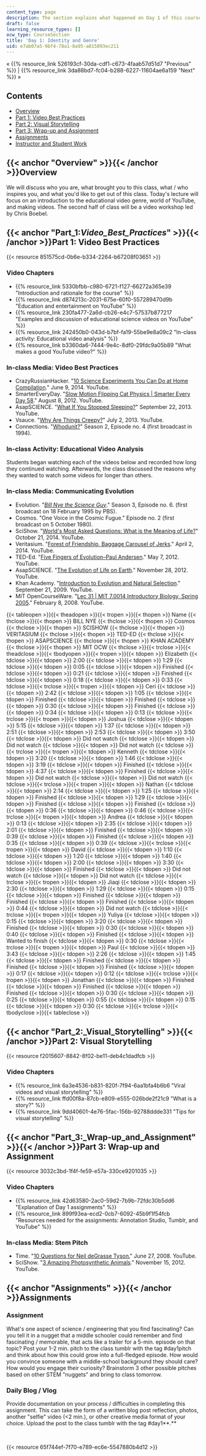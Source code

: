 ```yaml
---
content_type: page
description: The section explains what happened on Day 1 of this course.
draft: false
learning_resource_types: []
ocw_type: CourseSection
title: 'Day 1: Identity and Genre'
uid: e7ab07a5-9bf4-78a1-8a95-a815093ec211
---
```

« {{% resource_link 526193cf-30da-cdf1-c673-4faab57d51d7 "Previous" %}} | {{% resource_link 3da88bd7-fc04-b288-6227-11604ae6a159 "Next" %}} »

## Contents

- [Overview](#Overview)
- [Part 1: Video Best Practices](#Part_1:_Video_Best_Practices_)
- [Part 2: Visual Storytelling](#Part_2:_Visual_Storytelling)
- [Part 3: Wrap-up and Assignment](#Part_3:_Wrap-up_and_Assignment)
- [Assignments](#Assignments)
- [Instructor and Student Work](#Instructor_and_Student_Work)

## {{< anchor "Overview" >}}{{< /anchor >}}Overview

We will discuss who you are, what brought you to this class, what / who inspires you, and what you'd like to get out of this class. Today's lecture will focus on an introduction to the educational video genre, world of YouTube, and making videos. The second half of class will be a video workshop led by Chris Boebel.

## {{< anchor "Part_1:_Video_Best_Practices_" >}}{{< /anchor >}}Part 1: Video Best Practices

{{< resource 851575cd-0b6e-b334-2264-b67208f03651 >}}

### Video Chapters

- {{% resource_link 5330bfbb-c980-6721-f127-66272a365e39 "Introduction and rationale for the course" %}}
- {{% resource_link d874213c-2031-675e-60f0-557289470d9b "Education and entertainment on YouTube" %}}
- {{% resource_link 230fa477-2a6d-cb26-e4c7-57537b877217 "Examples and discussion of educational science videos on YouTube" %}}
- {{% resource_link 242450b0-043d-b7bf-fa19-55be9e8a09c2 "In-class activity: Educational video analysis" %}}
- {{% resource_link b3360da6-7444-9e4c-8df0-29fdc9a05b89 "What makes a good YouTube video?" %}}

### In-class Media: Video Best Practices

- CrazyRussianHacker. "[10 Science Experiments You Can Do at Home Compilation](https://youtu.be/YXfTNcnF9rM)." June 9, 2014. YouTube.
- SmarterEveryDay. "[Slow Motion Flipping Cat Physics | Smarter Every Day 58](https://youtu.be/RtWbpyjJqrU)." August 8, 2012. YouTube.
- AsapSCIENCE. "[What If You Stopped Sleeping?](https://youtu.be/nNhDkKAvxFk)" September 22, 2013. YouTube.
- Vsauce. "[Why Are Things Creepy?](https://youtu.be/PEikGKDVsCc)" July 2, 2013. YouTube.
- Connections. "[Whodunit?](https://youtu.be/8xSzT0u7G60)" Season 2, Episode no. 4 (first broadcast in 1994).

### In-class Activity: Educational Video Analysis

Students began watching each of the videos below and recorded how long they continued watching. Afterwards, the class discussed the reasons why they wanted to watch some videos for longer than others.

### In-class Media: Communicating Evolution

- Evolution. "[_Bill Nye the Science Guy_](https://www.amazon.com/gp/product/B00MJ1KOYA/ref=dv_dp_ep9)." Season 3, Episode no. 6. (first broadcast on 18 February 1995 by PBS).
- Cosmos. "One Voice in the Cosmic Fugue." Episode no. 2 (first broadcast on 5 October 1980).
- SciShow. "[World's Most Asked Questions: What is the Meaning of Life?](https://youtu.be/X28v7auNius)" October 21, 2014. YouTube.
- Veritasium. "[Forest of Friendship, Baggage Carousel of Jerks](https://youtu.be/-zShHRkwSoI)." April 2, 2014. YouTube.
- TED-Ed. "[Five Fingers of Evolution–Paul Andersen](https://youtu.be/5NdMnlt2keE)." May 7, 2012. YouTube.
- AsapSCIENCE. "[The Evolution of Life on Earth](https://youtu.be/H2_6cqa2cP4)." November 28, 2012. YouTube.
- Khan Academy. "[Introduction to Evolution and Natural Selection](https://youtu.be/GcjgWov7mTM)." September 21, 2009. YouTube.
- MIT OpenCourseWare. "[Lec 31 | MIT 7.0014 Introductory Biology, Spring 2005](https://youtu.be/LBR4pEC7kwU)." February 8, 2008. YouTube.

{{< tableopen >}}{{< theadopen >}}{{< tropen >}}{{< thopen >}}
Name
{{< thclose >}}{{< thopen >}}
BILL NYE
{{< thclose >}}{{< thopen >}}
Cosmos
{{< thclose >}}{{< thopen >}}
SCISHOW
{{< thclose >}}{{< thopen >}}
VERITASIUM
{{< thclose >}}{{< thopen >}}
TED-ED
{{< thclose >}}{{< thopen >}}
ASAPSCIENCE
{{< thclose >}}{{< thopen >}}
KHAN ACADEMY
{{< thclose >}}{{< thopen >}}
MIT OCW
{{< thclose >}}{{< trclose >}}{{< theadclose >}}{{< tbodyopen >}}{{< tropen >}}{{< tdopen >}}
Elizabeth
{{< tdclose >}}{{< tdopen >}}
2:00
{{< tdclose >}}{{< tdopen >}}
1:29
{{< tdclose >}}{{< tdopen >}}
0:05
{{< tdclose >}}{{< tdopen >}}
Finished
{{< tdclose >}}{{< tdopen >}}
0:21
{{< tdclose >}}{{< tdopen >}}
Finished
{{< tdclose >}}{{< tdopen >}}
0:18
{{< tdclose >}}{{< tdopen >}}
0:33
{{< tdclose >}}{{< trclose >}}{{< tropen >}}{{< tdopen >}}
Ceri
{{< tdclose >}}{{< tdopen >}}
2:42
{{< tdclose >}}{{< tdopen >}}
1:05
{{< tdclose >}}{{< tdopen >}}
Finished
{{< tdclose >}}{{< tdopen >}}
Finished
{{< tdclose >}}{{< tdopen >}}
0:30
{{< tdclose >}}{{< tdopen >}}
Finished
{{< tdclose >}}{{< tdopen >}}
0:34
{{< tdclose >}}{{< tdopen >}}
0:13
{{< tdclose >}}{{< trclose >}}{{< tropen >}}{{< tdopen >}}
Joshua
{{< tdclose >}}{{< tdopen >}}
5:15
{{< tdclose >}}{{< tdopen >}}
1:37
{{< tdclose >}}{{< tdopen >}}
2:51
{{< tdclose >}}{{< tdopen >}}
2:53
{{< tdclose >}}{{< tdopen >}}
3:50
{{< tdclose >}}{{< tdopen >}}
Did not watch
{{< tdclose >}}{{< tdopen >}}
Did not watch
{{< tdclose >}}{{< tdopen >}}
Did not watch
{{< tdclose >}}{{< trclose >}}{{< tropen >}}{{< tdopen >}}
Kenneth
{{< tdclose >}}{{< tdopen >}}
3:20
{{< tdclose >}}{{< tdopen >}}
1:46
{{< tdclose >}}{{< tdopen >}}
3:19
{{< tdclose >}}{{< tdopen >}}
Finished
{{< tdclose >}}{{< tdopen >}}
4:37
{{< tdclose >}}{{< tdopen >}}
Finished
{{< tdclose >}}{{< tdopen >}}
Did not watch
{{< tdclose >}}{{< tdopen >}}
Did not watch
{{< tdclose >}}{{< trclose >}}{{< tropen >}}{{< tdopen >}}
Nathan
{{< tdclose >}}{{< tdopen >}}
2:14
{{< tdclose >}}{{< tdopen >}}
1:25
{{< tdclose >}}{{< tdopen >}}
Finished
{{< tdclose >}}{{< tdopen >}}
1:29
{{< tdclose >}}{{< tdopen >}}
Finished
{{< tdclose >}}{{< tdopen >}}
Finished
{{< tdclose >}}{{< tdopen >}}
0:36
{{< tdclose >}}{{< tdopen >}}
0:46
{{< tdclose >}}{{< trclose >}}{{< tropen >}}{{< tdopen >}}
Andrea
{{< tdclose >}}{{< tdopen >}}
0:13
{{< tdclose >}}{{< tdopen >}}
2:35
{{< tdclose >}}{{< tdopen >}}
2:01
{{< tdclose >}}{{< tdopen >}}
Finished
{{< tdclose >}}{{< tdopen >}}
0:39
{{< tdclose >}}{{< tdopen >}}
Finished
{{< tdclose >}}{{< tdopen >}}
0:35
{{< tdclose >}}{{< tdopen >}}
0:39
{{< tdclose >}}{{< trclose >}}{{< tropen >}}{{< tdopen >}}
David
{{< tdclose >}}{{< tdopen >}}
1:10
{{< tdclose >}}{{< tdopen >}}
1:20
{{< tdclose >}}{{< tdopen >}}
1:40
{{< tdclose >}}{{< tdopen >}}
2:00
{{< tdclose >}}{{< tdopen >}}
3:30
{{< tdclose >}}{{< tdopen >}}
Finished
{{< tdclose >}}{{< tdopen >}}
Did not watch
{{< tdclose >}}{{< tdopen >}}
Did not watch
{{< tdclose >}}{{< trclose >}}{{< tropen >}}{{< tdopen >}}
Jiaqi
{{< tdclose >}}{{< tdopen >}}
2:30
{{< tdclose >}}{{< tdopen >}}
1:29
{{< tdclose >}}{{< tdopen >}}
0:15
{{< tdclose >}}{{< tdopen >}}
Finished
{{< tdclose >}}{{< tdopen >}}
Finished
{{< tdclose >}}{{< tdopen >}}
Finished
{{< tdclose >}}{{< tdopen >}}
0:44
{{< tdclose >}}{{< tdopen >}}
Did not watch
{{< tdclose >}}{{< trclose >}}{{< tropen >}}{{< tdopen >}}
Yuliya
{{< tdclose >}}{{< tdopen >}}
0:15
{{< tdclose >}}{{< tdopen >}}
3:20
{{< tdclose >}}{{< tdopen >}}
Finished
{{< tdclose >}}{{< tdopen >}}
0:30
{{< tdclose >}}{{< tdopen >}}
0:40
{{< tdclose >}}{{< tdopen >}}
Finished
{{< tdclose >}}{{< tdopen >}}
Wanted to finish
{{< tdclose >}}{{< tdopen >}}
0:30
{{< tdclose >}}{{< trclose >}}{{< tropen >}}{{< tdopen >}}
Paul
{{< tdclose >}}{{< tdopen >}}
3:43
{{< tdclose >}}{{< tdopen >}}
2:26
{{< tdclose >}}{{< tdopen >}}
1:45
{{< tdclose >}}{{< tdopen >}}
Finished
{{< tdclose >}}{{< tdopen >}}
Finished
{{< tdclose >}}{{< tdopen >}}
Finished
{{< tdclose >}}{{< tdopen >}}
0:17
{{< tdclose >}}{{< tdopen >}}
0:12
{{< tdclose >}}{{< trclose >}}{{< tropen >}}{{< tdopen >}}
Jonathan
{{< tdclose >}}{{< tdopen >}}
Finished
{{< tdclose >}}{{< tdopen >}}
Finished
{{< tdclose >}}{{< tdopen >}}
Finished
{{< tdclose >}}{{< tdopen >}}
0:30
{{< tdclose >}}{{< tdopen >}}
0:25
{{< tdclose >}}{{< tdopen >}}
0:55
{{< tdclose >}}{{< tdopen >}}
0:15
{{< tdclose >}}{{< tdopen >}}
0:30
{{< tdclose >}}{{< trclose >}}{{< tbodyclose >}}{{< tableclose >}}

## {{< anchor "Part_2:_Visual_Storytelling" >}}{{< /anchor >}}Part 2: Visual Storytelling

{{< resource f2015607-8842-8f02-be11-deb4c1dadfcb >}}

### Video Chapters

- {{% resource_link 6a3e4536-b831-820f-7f94-6aa1bfa4b6b6 "Viral videos and visual storytelling" %}}
- {{% resource_link ffd00f8a-87cb-e809-e555-026bde2f21c9 "What is a story?" %}}
- {{% resource_link 9dd40601-4e76-5fac-156b-92788ddde331 "Tips for visual storytelling" %}}

## {{< anchor "Part_3:_Wrap-up_and_Assignment" >}}{{< /anchor >}}Part 3: Wrap-up and Assignment

{{< resource 3032c3bd-1f4f-fe59-e57a-330ce9201035 >}}

### Video Chapters

- {{% resource_link 42d63580-2ac0-59d2-7b9b-72fdc30b5dd6 "Explanation of Day 1 assignments" %}}
- {{% resource_link 899f93ea-ecd2-0cb7-6092-45b9f1f54fcb "Resources needed for the assignments: Annotation Studio, Tumblr, and YouTube" %}}

### In-class Media: Stem Pitch

- Time. "[10 Questions for Neil deGrasse Tyson.](https://youtu.be/wiOwqDmacJo)" June 27, 2008. YouTube.
- SciShow. "[3 Amazing Photosynthetic Animals](https://youtu.be/AcX2n1rC4W4)." November 15, 2012. YouTube.

## {{< anchor "Assignments" >}}{{< /anchor >}}Assignments

### Assignment

What's one aspect of science / engineering that you find fascinating? Can you tell it in a nugget that a middle schooler could remember and find fascinating / memorable, that acts like a trailer for a 5-min. episode on that topic? Post your 1-2 min. pitch to the class tumblr with the tag #day1pitch and think about how this could grow into a full-fledged episode. How would you convince someone with a middle-school background they should care? How would you engage their curiosity? Brainstorm 3 other possible pitches based on other STEM "nuggets" and bring to class tomorrow.

### Daily Blog / Vlog

Provide documentation on your process / difficulties in completing this assignment. This can take the form of a written blog post reflection, photos, another "selfie" video (\<2 min.), or other creative media format of your choice. Upload the post to the class tumblr with the tag #day1**.**

 

{{< resource 65f744ef-7f70-e789-ec6e-5547880b4d12 >}}